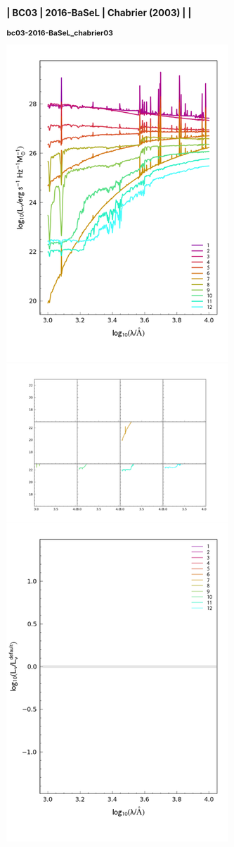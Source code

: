 
## | BC03 | 2016-BaSeL | Chabrier (2003) |  |
### bc03-2016-BaSeL_chabrier03
![](../figs/Wilkins22_bc03-2016-BaSeL_chabrier03_all.png)
![](../figs/Wilkins22_bc03-2016-BaSeL_chabrier03_individual.png)
![](../figs/Wilkins22_bc03-2016-BaSeL_chabrier03_comparison.png)
    